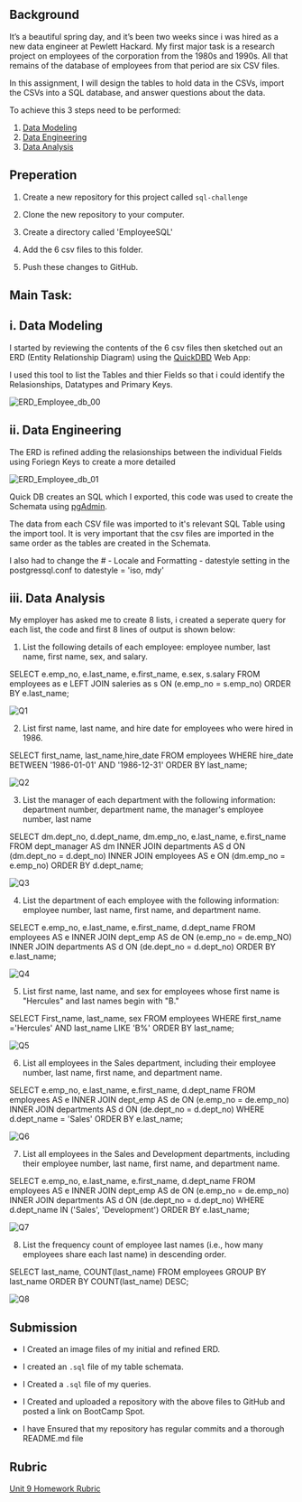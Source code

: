 ## Background 

It’s a beautiful spring day, and it’s been two weeks since i was hired as a new data engineer at Pewlett Hackard. My first major task is a research project on employees of the corporation from the 1980s and 1990s. All that remains of the database of employees from that period are six CSV files.

In this assignment, I will design the tables to hold data in the CSVs, import the CSVs into a SQL database, and answer questions about the data. 

To achieve this 3 steps need to be performed:

1. [Data Modeling](#data-modeling)
2. [Data Engineering](#data-engineering)
3. [Data Analysis](#data-analysis)

## Preperation 

1. Create a new repository for this project called `sql-challenge`

2. Clone the new repository to your computer.

3. Create a directory called 'EmployeeSQL' 

4. Add the 6 csv files to this folder.

5. Push these changes to GitHub.


## Main Task: <a id="main-task"></a>

## i. Data Modeling <a id="data-modeling"></a>

I started by reviewing the contents of the 6 csv files then sketched out an ERD (Entity Relationship Diagram) using the [QuickDBD](https://www.quickdatabasediagrams.com/) Web App:

I used this tool to list the Tables and thier Fields so that i could identify the Relasionships, Datatypes and Primary Keys.

![ERD_Employee_db_00](https://user-images.githubusercontent.com/85430216/166208127-b186a5c6-eae9-4562-9efd-9d6e4deeb168.png)


## ii. Data Engineering <a id="data-engineering"></a>

The ERD is refined adding the relasionships between the individual Fields using Foriegn Keys to create a more detailed

![ERD_Employee_db_01](https://user-images.githubusercontent.com/85430216/166204830-2dbd8b52-3c3f-4cf4-9b17-f24c5cf2a0ef.png)

Quick DB creates an SQL which I exported, this code was used to create the Schemata using [pgAdmin](https://www.pgadmin.org/).

The data from each CSV file was imported to it's relevant SQL Table using the import tool. It is very important that the csv files are imported in the same order as the tables are created in the Schemata.

I also had to change the # - Locale and Formatting - datestyle setting in the postgressql.conf to datestyle = 'iso, mdy'  


## iii. Data Analysis <a id="data-analysis"></a>

My employer has asked me to create 8 lists, i created a seperate query for each list, the code and first 8 lines of output is shown below:

1. List the following details of each employee: employee number, last name, first name, sex, and salary.

SELECT  e.emp_no,
        e.last_name,
        e.first_name,
        e.sex,
        s.salary
FROM employees as e
    LEFT JOIN saleries as s
    ON (e.emp_no = s.emp_no)
ORDER BY e.last_name;

![Q1](https://user-images.githubusercontent.com/85430216/166204967-6a5dc2cd-e3b6-4723-90ed-67c137f9214d.PNG)

2. List first name, last name, and hire date for employees who were hired in 1986.

SELECT first_name, last_name,hire_date 
FROM employees
WHERE hire_date 
BETWEEN '1986-01-01' 
AND '1986-12-31'
ORDER BY last_name;

![Q2](https://user-images.githubusercontent.com/85430216/166205016-1e66eb83-8694-4f13-8c61-16a17e156a9a.PNG)

3. List the manager of each department with the following information: department number, department name, the manager's employee number, last name

SELECT	dm.dept_no,
		d.dept_name,
		dm.emp_no,
		e.last_name,
		e.first_name
FROM	dept_manager AS dm
	INNER JOIN departments AS d
	ON (dm.dept_no = d.dept_no)
	INNER JOIN employees AS e
	ON (dm.emp_no = e.emp_no)
ORDER BY d.dept_name;

![Q3](https://user-images.githubusercontent.com/85430216/166205039-221676ea-5883-43bc-bf80-c1a7757bfcb9.PNG)

4. List the department of each employee with the following information: employee number, last name, first name, and department name.

SELECT	e.emp_no,
		e.last_name,
		e.first_name,
		d.dept_name
FROM employees AS e
	INNER JOIN dept_emp AS de
	ON (e.emp_no = de.emp_NO)
	INNER JOIN departments AS d
	ON (de.dept_no = d.dept_no)
ORDER BY e.last_name;

![Q4](https://user-images.githubusercontent.com/85430216/166205074-f96e27fd-d8b0-4830-89be-b7e087b3eb89.PNG)

5. List first name, last name, and sex for employees whose first name is "Hercules" and last names begin with "B."

SELECT	First_name,
		last_name,
		sex
FROM employees
WHERE first_name ='Hercules'
AND last_name LIKE 'B%'
ORDER BY last_name;

![Q5](https://user-images.githubusercontent.com/85430216/166205095-341dff86-808e-4454-a6ca-83322281ba43.PNG)

6. List all employees in the Sales department, including their employee number, last name, first name, and department name.

SELECT	e.emp_no,
		e.last_name,
		e.first_name,
		d.dept_name
FROM employees AS e
	INNER JOIN dept_emp AS de
	ON (e.emp_no = de.emp_no)
	INNER JOIN departments AS d
	ON (de.dept_no = d.dept_no)
WHERE d.dept_name = 'Sales'
ORDER BY e.last_name;

![Q6](https://user-images.githubusercontent.com/85430216/166205122-77307537-cf7d-4b99-a350-58915c1d7575.PNG)

7. List all employees in the Sales and Development departments, including their employee number, last name, first name, and department name.

SELECT	e.emp_no,
		e.last_name,
		e.first_name,
		d.dept_name
FROM employees AS e
	INNER JOIN dept_emp AS de
	ON (e.emp_no = de.emp_no)
	INNER JOIN departments AS d
	ON (de.dept_no = d.dept_no)
WHERE d.dept_name IN ('Sales', 'Development')
ORDER BY e.last_name;

![Q7](https://user-images.githubusercontent.com/85430216/166205135-1104f7d1-902b-4f91-97f7-81c973f11b90.PNG)

8. List the frequency count of employee last names (i.e., how many employees share each last name) in descending order.

SELECT last_name,
COUNT(last_name)
FROM employees
GROUP BY last_name
ORDER BY COUNT(last_name)
DESC;

![Q8](https://user-images.githubusercontent.com/85430216/166205174-ae345113-a17b-49ff-8e59-c7736f593329.PNG)

## Submission

* I Created an image files of my initial and refined ERD.

* I created an `.sql` file of my table schemata.

* I Created a `.sql` file of my queries.

* I Created and uploaded a repository with the above files to GitHub and posted a link on BootCamp Spot.

* I have Ensured that my repository has regular commits and a thorough README.md file

## Rubric

[Unit 9 Homework Rubric](https://docs.google.com/document/d/1OksnTYNCT0v0E-VkhIMJ9-iG0_oXNwCZAJlKV0aVMKQ/edit?usp=sharing)
